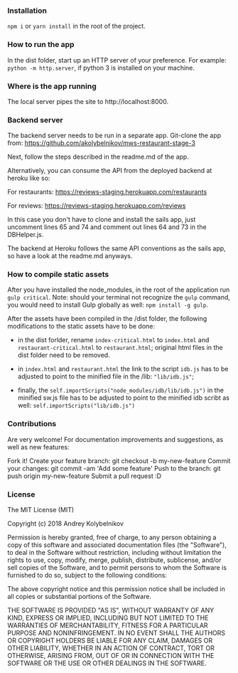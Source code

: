 ### Installation

`npm i` or `yarn install` in the root of the project.

### How to run the app

In the dist folder, start up an HTTP server of your preference. For example:
`python -m http.server`, if python 3 is installed on your machine. 

### Where is the app running

The local server pipes the site to http://localhost:8000. 

### Backend server

The backend server needs to be run in a separate app. Git-clone the app from:
https://github.com/akolybelnikov/mws-restaurant-stage-3 

Next, follow the steps described in the readme.md of the app.

Alternatively, you can consume the API from the deployed backend at heroku like so:

For restaurants: https://reviews-staging.herokuapp.com/restaurants

For reviews: https://reviews-staging.herokuapp.com/reviews

In this case you don't have to clone and install the sails app, just uncomment lines 65 and 74 and comment out lines 64 and 73 in the DBHelper.js.

The backend at Heroku follows the same API conventions as the sails app, so have a look at the readme.md anyways.

### How to compile static assets

After you have installed the node_modules, in the root of the application run `gulp critical`. Note: should your terminal not recognize the `gulp` command, you would need to install Gulp globally as well: `npm install -g gulp`.

After the assets have been compiled in the /dist folder, the following modifications to the static assets have to be done:

- in the dist forlder, rename `index-critical.html` to `index.html` and `restaurant-critical.html` to `restaurant.html`; original html files in the dist folder need to be removed.

- in `index.html` and `restaurant.html` the link to the script `idb.js` has to be adjusted to point to the minified file in the /lib:     `"lib/idb.js"`;

- finally, the `self.importScripts("node_modules/idb/lib/idb.js")` in the minified sw.js file has to be adjusted to point to the minified idb scribt as well: `self.importScripts("lib/idb.js")`


### Contributions

Are very welcome! For documentation improvements and suggestions, as well as new features:

Fork it!
Create your feature branch: git checkout -b my-new-feature
Commit your changes: git commit -am 'Add some feature'
Push to the branch: git push origin my-new-feature
Submit a pull request :D 


### License

The MIT License (MIT)

Copyright (c) 2018 Andrey Kolybelnikov

Permission is hereby granted, free of charge, to any person obtaining a copy of this software and associated documentation files (the "Software"), to deal in the Software without restriction, including without limitation the rights to use, copy, modify, merge, publish, distribute, sublicense, and/or sell copies of the Software, and to permit persons to whom the Software is furnished to do so, subject to the following conditions:

The above copyright notice and this permission notice shall be included in all copies or substantial portions of the Software.

THE SOFTWARE IS PROVIDED "AS IS", WITHOUT WARRANTY OF ANY KIND, EXPRESS OR IMPLIED, INCLUDING BUT NOT LIMITED TO THE WARRANTIES OF MERCHANTABILITY, FITNESS FOR A PARTICULAR PURPOSE AND NONINFRINGEMENT. IN NO EVENT SHALL THE AUTHORS OR COPYRIGHT HOLDERS BE LIABLE FOR ANY CLAIM, DAMAGES OR OTHER LIABILITY, WHETHER IN AN ACTION OF CONTRACT, TORT OR OTHERWISE, ARISING FROM, OUT OF OR IN CONNECTION WITH THE SOFTWARE OR THE USE OR OTHER DEALINGS IN THE SOFTWARE.
